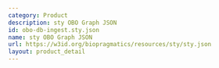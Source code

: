 ```yaml
---
category: Product
description: sty OBO Graph JSON
id: obo-db-ingest.sty.json
name: sty OBO Graph JSON
url: https://w3id.org/biopragmatics/resources/sty/sty.json
layout: product_detail
---
```

